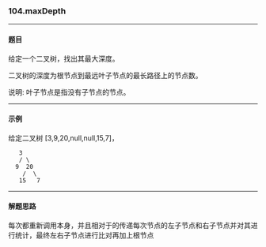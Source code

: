 ### 104.maxDepth
----
#### 题目
给定一个二叉树，找出其最大深度。

二叉树的深度为根节点到最远叶子节点的最长路径上的节点数。

说明: 叶子节点是指没有子节点的节点。

----
#### 示例
给定二叉树 [3,9,20,null,null,15,7]，
```
   3
   / \
  9  20
    /  \
   15   7
```

----
#### 解题思路
每次都重新调用本身，并且相对于的传递每次节点的左子节点和右子节点并对其进行统计，最终左右子节点进行比对再加上根节点